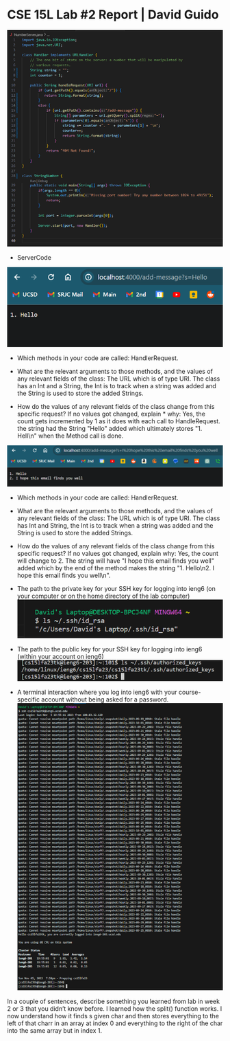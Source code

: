 
# CSE 15L Lab #2 Report | David Guido


![Image](Lab2_ServerCode.png)
* ServerCode


![Image](Lab2_Add_Code_1.png)

* Which methods in your code are called: HandlerRequest.

* What are the relevant arguments to those methods, and the values of any relevant fields of the class:
  The URL which is of type URI. The class has an Int and a String, the Int is to track when a string was added and the String is used to store 
  the added Strings.

* How do the values of any relevant fields of the class change from this specific request? If no values got changed, explain * why: Yes, the count gets incremented by 1 as it does with each call to HandleRequest. the string had the String "Hello" added which ultimately stores "1.  Hell\n" when the Method call is done.

![Image](Lab2_Add_Code_2.png)

* Which methods in your code are called: HandlerRequest.
  
* What are the relevant arguments to those methods, and the values of any relevant fields of the class:
  The URL which is of type URI. The class has Int and String, the Int is to track when a string was added and the String is used to store the 
  added Strings.
  
* How do the values of any relevant fields of the class change from this specific request? If no values got changed, explain why: Yes,
  the count will change to 2. The string will have "I hope this email finds you well" added which by the end of the method makes the string "1. 
  Hello\n2. I hope this email finds you well\n".



* The path to the private key for your SSH key for logging into ieng6 (on your computer or on the home directory of the lab computer)
![Image](Lab2_PathToPrivate.png)


* The path to the public key for your SSH key for logging into ieng6 (within your account on ieng6)
![Image](Lab2_PathToKeyOnServer.png)

* A terminal interaction where you log into ieng6 with your course-specific account without being asked for a password.
![Image](Lab2_NoPasswordLogin.png)

 In a couple of sentences, describe something you learned from lab in week 2 or 3 that you didn’t know before. 
 I learned how the split() function works. I now understand how it finds s given char and then stores everything to the left of that charr in an array at index 0 and everything to the right of the char into the same array but in index 1.
